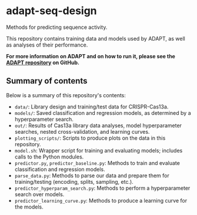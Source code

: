 # adapt-seq-design
Methods for predicting sequence activity.

This repository contains training data and models used by ADAPT, as well as analyses of their performance.

**For more information on ADAPT and on how to run it, please see the [ADAPT repository](https://github.com/broadinstitute/adapt) on GitHub.**

## Summary of contents
Below is a summary of this repository's contents:
* `data/`: Library design and training/test data for CRISPR-Cas13a.
* `models/`: Saved classification and regression models, as determined by a hyperparameter search.
* `out/`: Results of Cas13a library data analyses, model hyperparameter searches, nested cross-validation, and learning curves.
* `plotting_scripts/`: Scripts to produce plots on the data in this repository.
* `model.sh`: Wrapper script for training and evaluating models; includes calls to the Python modules.
* `predictor.py`, `predictor_baseline.py`: Methods to train and evaluate classification and regression models.
* `parse_data.py`: Methods to parse our data and prepare them for training/testing (encoding, splits, sampling, etc.).
* `predictor_hyperparam_search.py`: Methods to perform a hyperparameter search over models.
* `predictor_learning_curve.py`: Methods to produce a learning curve for the models.
